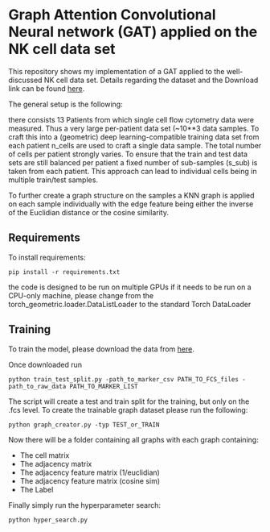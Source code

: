 # Graph Attention Convolutional Neural network (GAT) applied on the NK cell data set

This repository shows my implementation of a GAT applied to the well-discussed NK cell data set. 
Details regarding the dataset and the Download link can be found [here](https://zenodo.org/record/6780417). 

The general setup is the following: 

there consists 13 Patients from which single cell flow cytometry data were measured. Thus a very large per-patient data set (~10**3 data samples. To craft this into a (geometric) deep learning-compatible training data set from each patient n_cells are used to craft a single data sample. The total number of cells per patient strongly varies. To ensure that the train and test data sets are still balanced per patient a fixed number of sub-samples (s_sub) is taken from each patient. This approach can lead to individual cells being in multiple train/test samples. 

To further create a graph structure on the samples a KNN graph is applied on each sample individually with the edge feature being either the inverse of the Euclidian distance or the cosine similarity.

## Requirements

To install requirements:

```setup
pip install -r requirements.txt
```
the code is designed to be run on multiple GPUs if it needs to be run on a CPU-only machine, 
please change from the torch_geometric.loader.DataListLoader to the standard Torch DataLoader 

## Training

To train the model, please download the data from [here](https://zenodo.org/record/6780417). 

Once downloaded run 
```
python train_test_split.py -path_to_marker_csv PATH_TO_FCS_files -path_to_raw_data PATH_TO_MARKER_LIST
```
The script will create a test and train split for the training, but only on the .fcs level. 
To create the trainable graph dataset please run the following:

```
python graph_creator.py -typ TEST_or_TRAIN
```
Now there will be a folder containing all graphs with each graph containing:
- The cell matrix
- The adjacency matrix
- The adjacency feature matrix (1/euclidian)
- The adjacency feature matrix (cosine sim)
- The Label

Finally simply run the hyperparameter search:

```
python hyper_search.py
```

